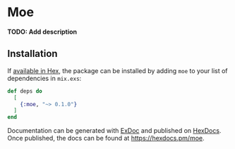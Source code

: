 # Moe

**TODO: Add description**

## Installation

If [available in Hex](https://hex.pm/docs/publish), the package can be installed
by adding `moe` to your list of dependencies in `mix.exs`:

```elixir
def deps do
  [
    {:moe, "~> 0.1.0"}
  ]
end
```

Documentation can be generated with [ExDoc](https://github.com/elixir-lang/ex_doc)
and published on [HexDocs](https://hexdocs.pm). Once published, the docs can
be found at <https://hexdocs.pm/moe>.

